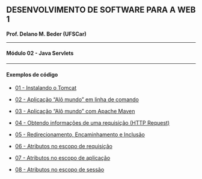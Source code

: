 ## DESENVOLVIMENTO DE SOFTWARE PARA A WEB 1
**Prof. Delano M. Beder (UFSCar)**

- - -

#### Módulo 02 - Java Servlets

- - -



#### Exemplos de código



- [01 - Instalando o Tomcat](Roteiro02-01.md)


- [02 - Aplicação “Alô mundo” em linha de comando](Roteiro02-02.md)


- [03 - Aplicação “Alô mundo” com Apache Maven](Roteiro02-03.md)


- [04 - Obtendo informações de uma requisição (HTTP Request)](Roteiro02-04.md)


- [05 - Redirecionamento, Encaminhamento e Inclusão](Roteiro02-05.md)


- [06 - Atributos no escopo de requisição](Roteiro02-06.md)


- [07 - Atributos no escopo de aplicação](Roteiro02-07.md)


- [08 - Atributos no escopo de sessão](Roteiro02-08.md)

